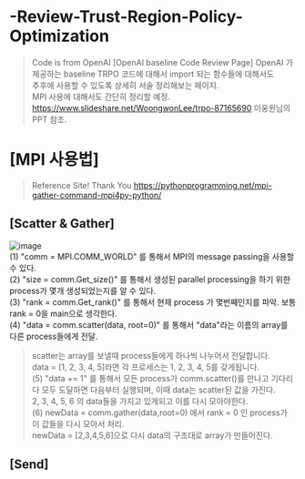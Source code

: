 # -Review-Trust-Region-Policy-Optimization
> Code is from OpenAI 
[OpenAI baseline Code Review Page] 
> OpenAI 가 제공하는 baseline TRPO 코드에 대해서 import 되는 함수들에 대해서도  
> 추후에 사용할 수 있도록 상세히 서술 정리해보는 페이지.    
> MPI 사용에 대해서도 간단히 정리할 예정.   
> https://www.slideshare.net/WoongwonLee/trpo-87165690 이웅원님의 PPT 참조.  



# [MPI 사용법]
> Reference Site! Thank You
> https://pythonprogramming.net/mpi-gather-command-mpi4py-python/   

## [Scatter & Gather]
![image](https://user-images.githubusercontent.com/40893452/47289310-0b89ef80-d635-11e8-9a32-e5845c828a33.png)  
(1) "comm = MPI.COMM_WORLD" 를 통해서 MPI의 message passing을 사용할 수 있다.  
(2) "size = comm.Get_size()" 를 통해서 생성된 parallel processing을 하기 위한 process가 몇개 생성되었는지를 알 수 있다.  
(3) "rank = comm.Get_rank()" 를 통해서 현재 process 가 몇번째인지를 파악. 보통 rank = 0을 main으로 생각한다.  
(4) "data = comm.scatter(data, root=0)" 를 통해서 "data"라는 이름의 array를 다른 process들에게 전달.  
> scatter는 array를 보낼때 process들에게 하나씩 나누어서 전달합니다.   
> data = [1, 2, 3, 4, 5]라면 각 프로세스는 1, 2, 3, 4, 5를 갖게됩니다.  
(5) "data += 1" 를 통해서 모든 process가 comm.scatter()를 만나고 기다리다 모두 도달하면 다음부터 실행되며, 이때 data는 scatter된 값을 가진다.  
> 2, 3, 4, 5, 6 의 data들을 가지고 있게되고 이를 다시 모아야한다.  
(6) newData = comm.gather(data,root=0) 에서 rank = 0 인 process가 이 값들을 다시 모아서 처리.  
> newData = [2,3,4,5,6]으로 다시 data의 구조대로 array가 만들어진다.  


## [Send]

